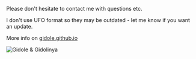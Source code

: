 Please don't hesitate to contact me with questions etc. 

I don't use UFO format so they may be outdated - let me know if you want an update.

More info on [gidole.github.io](https://gidole.github.io)

![Gidole & Gidolinya](https://raw.githubusercontent.com/gidole/Gidole-Typefaces/master/Resources/GidoleScreenshots/gidoleopensourcemoderndinsquare.png)
